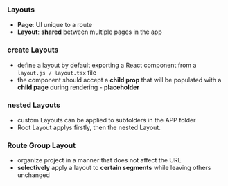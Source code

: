 ### Layouts
- **Page**: UI unique to a route
- **Layout**: **shared** between multiple pages in the app

### create Layouts
- define a layout by default exporting a React component from a `layout.js / layout.tsx` file
- the component should accept a **child prop** that will be populated with a **child page** during rendering - **placeholder**


### nested Layouts
- custom Layouts can be applied to subfolders in the APP folder
- Root Layout applys firstly, then the nested Layout.

### Route Group Layout
- organize project in a manner that does not affect the URL
- **selectively** apply a layout to **certain segments** while leaving others unchanged